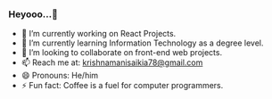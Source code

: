 ### Heyooo...👋

- 🔭 I’m currently working on React Projects.
- 🌱 I’m currently learning Information Technology as a degree level.
- 👯 I’m looking to collaborate on front-end web projects.
- 📫 Reach me at: krishnamanisaikia78@gmail.com
- 😄 Pronouns: He/him
- ⚡ Fun fact: Coffee is a fuel for computer programmers.
